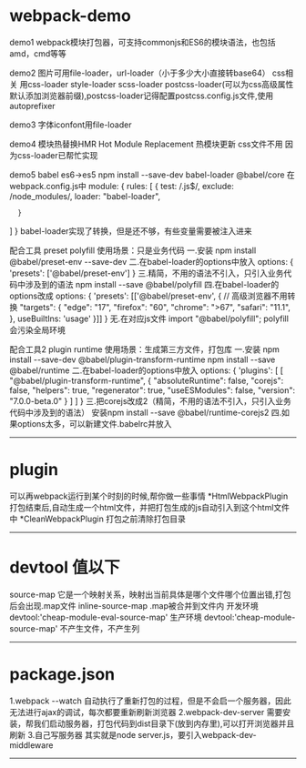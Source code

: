 # webpack-demo

demo1 
webpack模块打包器，可支持commonjs和ES6的模块语法，也包括amd，cmd等等

demo2 
图片可用file-loader，url-loader（小于多少大小直接转base64）
css相关 用css-loader style-loader scss-loader postcss-loader(可以为css高级属性默认添加浏览器前缀),postcss-loader记得配置postcss.config.js文件,使用autoprefixer

demo3 
字体iconfont用file-loader

demo4 
模块热替换HMR Hot Module Replacement 热模块更新
css文件不用 因为css-loader已帮忙实现

demo5
babel es6->es5
npm install --save-dev babel-loader @babel/core
在webpack.config.js中
module: {
  rules: [
      { 
          test: /\.js$/, 
          exclude: /node_modules/, 
          loader: "babel-loader",  

      }
  ]
}
babel-loader实现了转换，但是还不够，有些变量需要被注入进来

配合工具 preset polyfill 使用场景：只是业务代码
一.安装
npm install @babel/preset-env --save-dev
二.在babel-loader的options中放入
options: {
      'presets': ['@babel/preset-env']
}
三.精简，不用的语法不引入，只引入业务代码中涉及到的语法
npm install --save @babel/polyfill 
四.在babel-loader的options改成
options: {
      'presets': [['@babel/preset-env', {
            // 高级浏览器不用转换
            "targets": {
            "edge": "17",
            "firefox": "60",
            "chrome": ">67",
            "safari": "11.1",
            }, 
            useBuiltIns: 'usage'
      }]]
}
无.在对应js文件
import "@babel/polyfill";
polyfill会污染全局环境

配合工具2 plugin runtime 使用场景：生成第三方文件，打包库
一.安装
npm install --save-dev @babel/plugin-transform-runtime
npm install --save @babel/runtime
二.在babel-loader的options中放入
options: {
     'plugins': [
            [
                  "@babel/plugin-transform-runtime",
                  {
                        "absoluteRuntime": false,
                        "corejs": false,
                        "helpers": true,
                        "regenerator": true,
                        "useESModules": false,
                        "version": "7.0.0-beta.0"
                  }
            ]
      ]
}
三.把corejs改成2（精简，不用的语法不引入，只引入业务代码中涉及到的语法）
安装npm install --save @babel/runtime-corejs2
四.如果options太多，可以新建文件.babelrc并放入

***

# plugin 
可以再webpack运行到某个时刻的时候,帮你做一些事情
*HtmlWebpackPlugin 打包结束后,自动生成一个html文件，并把打包生成的js自动引入到这个html文件中
*CleanWebpackPlugin 打包之前清除打包目录
***

# devtool 值以下
source-map 它是一个映射关系，映射出当前具体是哪个文件哪个位置出错,打包后会出现.map文件
inline-source-map .map被合并到文件内
开发环境 devtool:'cheap-module-eval-source-map'
生产环境 devtool:'cheap-module-source-map' 不产生文件，不产生列
***

# package.json
1.webpack --watch 
自动执行了重新打包的过程，但是不会启一个服务器，因此无法进行ajax的调试，每次都要重新刷新浏览器
2.webpack-dev-server 需要安装，帮我们启动服务器，打包代码到dist目录下(放到内存里),可以打开浏览器并且刷新
3.自己写服务器 其实就是node server.js，要引入webpack-dev-middleware
***